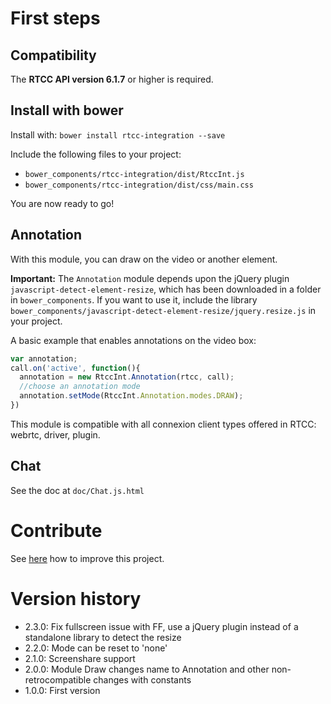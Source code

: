 # First steps 

## Compatibility

The **RTCC API version 6.1.7** or higher is required.

## Install with bower

Install with: `bower install rtcc-integration --save`

Include the following files to your project:

 * `bower_components/rtcc-integration/dist/RtccInt.js`
 * `bower_components/rtcc-integration/dist/css/main.css`

You are now ready to go!


## Annotation

With this module, you can draw on the video or another element.

**Important:**
The `Annotation` module depends upon the jQuery plugin `javascript-detect-element-resize`, which has been downloaded in a folder in `bower_components`.
If you want to use it, include the library `bower_components/javascript-detect-element-resize/jquery.resize.js` in your project.

A basic example that enables annotations on the video box:
```javascript
var annotation;
call.on('active', function(){
  annotation = new RtccInt.Annotation(rtcc, call);
  //choose an annotation mode
  annotation.setMode(RtccInt.Annotation.modes.DRAW);
})
```


This module is compatible with all connexion client types offered in RTCC: webrtc, driver, plugin.

## Chat

See the doc at `doc/Chat.js.html`


# Contribute

See [here](contribute.md) how to improve this project.

# Version history

* 2.3.0: Fix fullscreen issue with FF, use a jQuery plugin instead of a standalone library to detect the resize
* 2.2.0: Mode can be reset to 'none'
* 2.1.0: Screenshare support
* 2.0.0: Module Draw changes name to Annotation and other non-retrocompatible changes with constants
* 1.0.0: First version